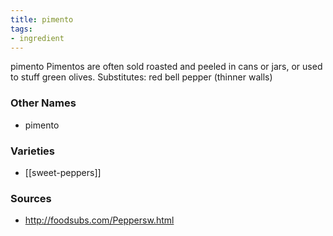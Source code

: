 ```yaml
---
title: pimento
tags:
- ingredient
---
```

pimento Pimentos are often sold roasted and peeled in cans or jars, or used to stuff green olives. Substitutes: red bell pepper (thinner walls)

### Other Names

* pimento

### Varieties

* [[sweet-peppers]]

### Sources
* http://foodsubs.com/Peppersw.html

